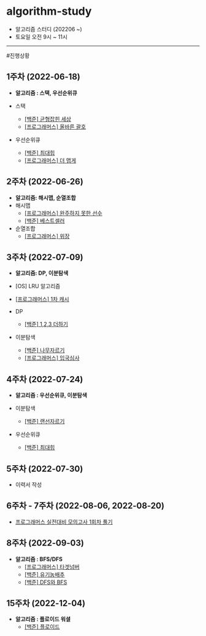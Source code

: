 # algorithm-study
- 알고리즘 스터디 (202206 ~)
- 토요일 오전 9시 ~ 11시

---

#진행상황
## 1주차 (2022-06-18)
- **알고리즘 : 스택, 우선순위큐**

- 스택
    - [[백준] 균형잡힌 세상](https://www.acmicpc.net/problem/4949)
    -  [[프로그래머스] 올바른 괄호](https://programmers.co.kr/learn/courses/30/lessons/12909)


- 우선순위큐
    - [[백준] 최대힙](https://www.acmicpc.net/problem/11279)
    - [[프로그래머스] 더 맵게](https://programmers.co.kr/learn/courses/30/lessons/42626)


## 2주차 (2022-06-26)
- **알고리즘: 해시맵, 순열조합**
- 해시맵
    - [[프로그래머스] 완주하지 못한 선수](https://programmers.co.kr/learn/courses/30/lessons/42576)
    - [[백준] 베스트셀러](https://www.acmicpc.net/problem/1302)
- 순열조합 
    - [[프로그래머스] 위장](https://programmers.co.kr/learn/courses/30/lessons/42578)
   
## 3주차 (2022-07-09)
- **알고리즘: DP, 이분탐색**
- [OS] LRU 알고리즘
-   [[프로그래머스] 1차 캐시](https://programmers.co.kr/learn/courses/30/lessons/17680)
- DP
    - [[백준] 1,2,3 더하기](https://www.acmicpc.net/problem/9095)
      
- 이분탐색
    - [[백준] 나무자르기](https://www.acmicpc.net/problem/2805)
    - [[프로그래머스] 입국심사](https://programmers.co.kr/learn/courses/30/lessons/43238)
    

## 4주차 (2022-07-24)
- **알고리즘 : 우선순위큐, 이분탐색**
- 이분탐색
    - [[백준] 랜선자르기](https://www.acmicpc.net/problem/1654)
  
- 우선순위큐
    - [[백준] 최대힙](https://www.acmicpc.net/problem/11279)
    
## 5주차 (2022-07-30)
- 이력서 작성

## 6주차 - 7주차 (2022-08-06, 2022-08-20)
- [프로그래머스 실전대비 모의고사 1회차 풀기](https://career.programmers.co.kr/competitions/2627)

## 8주차 (2022-09-03)
- **알고리즘 : BFS/DFS**
    - [[프로그래머스] 타겟넘버](https://school.programmers.co.kr/learn/courses/30/lessons/43165)
    - [[백준] 유기농배추](https://www.acmicpc.net/problem/1012)
    - [[백준] DFS와 BFS](https://www.acmicpc.net/problem/1260)
  
## 15주차 (2022-12-04)
- **알고리즘 : 플로이드 워셜**
  - [[백준] 플로이드](https://www.acmicpc.net/problem/11404)